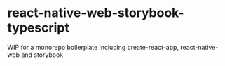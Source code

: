 # react-native-web-storybook-typescript
WIP for a monorepo boilerplate including create-react-app, react-native-web and storybook
